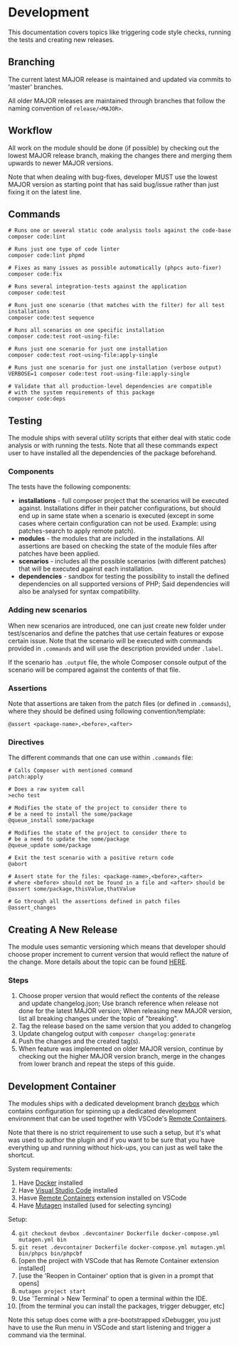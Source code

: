 # Development

This documentation covers topics like triggering code style checks, running the tests and creating new 
releases.  

## Branching

The current latest MAJOR release is maintained and updated via commits to 'master' branches. 

All older MAJOR releases are maintained through branches that follow the naming convention of `release/<MAJOR>`.

## Workflow

All work on the module should be done (if possible) by checking out the lowest MAJOR release branch,
making the changes there and merging them upwards to newer MAJOR versions. 

Note that when dealing with bug-fixes, developer MUST use the lowest MAJOR version as starting point that 
has said bug/issue rather than just fixing it on the latest line.

## Commands

```shell
# Runs one or several static code analysis tools against the code-base
composer code:lint

# Runs just one type of code linter
composer code:lint phpmd

# Fixes as many issues as possible automatically (phpcs auto-fixer)
composer code:fix

# Runs several integration-tests against the application
composer code:test

# Runs just one scenario (that matches with the filter) for all test installations
composer code:test sequence

# Runs all scenarios on one specific installation
composer code:test root-using-file:

# Runs just one scenario for just one installation
composer code:test root-using-file:apply-single

# Runs just one scenario for just one installation (verbose output)
VERBOSE=1 composer code:test root-using-file:apply-single

# Validate that all production-level dependencies are compatible 
# with the system requirements of this package 
composer code:deps
```

## Testing

The module ships with several utility scripts that either deal with static code analysis or with running 
the tests. Note that all these commands expect user to have installed all the dependencies of the package
beforehand.

### Components

The tests have the following components:

* **installations** - full composer project that the scenarios will be executed against. Installations differ in
  their patcher configurations, but should end up in same state when a scenario is executed (except in some
  cases where certain configuration can not be used. Example: using patches-search to apply remote patch).  
* **modules** - the modules that are included in the installations. All assertions are based on checking the
  state of the module files after patches have been applied.
* **scenarios** - includes all the possible scenarios (with different patches) that will be executed against 
  each installation.
* **dependencies** - sandbox for testing the possibility to install the defined dependencies on all supported
  versions of PHP; Said dependencies will also be analysed for syntax compatibility.

### Adding new scenarios

When new scenarios are introduced, one can just create new folder under test/scenarios and define the 
patches that use certain features or expose certain issue. Note that the scenario will be executed with
commands provided in `.commands` and will use the description provided under `.label`.

If the scenario has `.output` file, the whole Composer console output of the scenario will be compared 
against the contents of that file. 

### Assertions

Note that assertions are taken from the patch files (or defined in `.commands`), where they should be defined 
using following convention/template:

```
@assert <package-name>,<before>,<after>
```

### Directives

The different commands that one can use within `.commands` file:

```shell
# Calls Composer with mentioned command
patch:apply

# Does a raw system call
>echo test

# Modifies the state of the project to consider there to
# be a need to install the some/package
@queue_install some/package

# Modifies the state of the project to consider there to
# be a need to update the some/package
@queue_update some/package

# Exit the test scenario with a positive return code
@abort

# Assert state for the files: <package-name>,<before>,<after>
# where <before> should not be found in a file and <after> should be
@assert some/package,thisValue,thatValue

# Go through all the assertions defined in patch files
@assert_changes
```

## Creating A New Release

The module uses semantic versioning which means that developer should choose proper increment to current
version that would reflect the nature of the change. More details about the topic can be found [HERE](https://semver.org).

### Steps

1. Choose proper version that would reflect the contents of the release and update changelog.json; Use branch 
   reference when release not done for the latest MAJOR version; When releasing new MAJOR version, list all
   breaking changes under the topic of "breaking".
2. Tag the release based on the same version that you added to changelog
3. Update changelog output with `composer changelog:generate`
4. Push the changes and the created tag(s).
5. When feature was implemented on older MAJOR version, continue by checking out the higher MAJOR version 
   branch, merge in the changes from lower branch and repeat the steps of this guide.   

## Development Container

The modules ships with a dedicated development branch [devbox](https://github.com/vaimo/composer-changelogs/tree/devbox) 
which contains configuration for spinning up a dedicated development environment that can be used together 
with VSCode's [Remote Containers](https://code.visualstudio.com/docs/remote/containers).

Note that there is no strict requirement to use such a setup, but it's what was used to author the plugin
and if you want to be sure that you have everything up and running without hick-ups, you can just as well
take the shortcut.

System requirements:

1. Have [Docker](https://www.docker.com/) installed
2. Have [Visual Studio Code](https://code.visualstudio.com/) installed 
3. Hasve [Remote Containers](https://code.visualstudio.com/docs/remote/containers) extension installed on VSCode
4. Have [Mutagen](https://mutagen.io) installed (used for selecting syncing)

Setup:

4. `git checkout devbox .devcontainer Dockerfile docker-compose.yml mutagen.yml bin`
5. `git reset .devcontainer Dockerfile docker-compose.yml mutagen.yml bin/phpcs bin/phpcbf`
6. [open the project with VSCode that has Remote Container extension installed]
7. [use the 'Reopen in Container' option that is given in a prompt that opens]
8. `mutagen project start`
9. Use 'Terminal > New Terminal' to open a terminal within the IDE.
10. [from the terminal you can install the packages, trigger debugger, etc]

Note this setup does come with a pre-bootstrapped xDebugger, you just have to use the Run menu 
in VSCode and start listening and trigger a command via the terminal.
